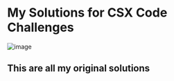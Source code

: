# My Solutions for CSX Code Challenges

![image](https://encrypted-tbn0.gstatic.com/images?q=tbn:ANd9GcThWG0hJbfugADM_kGKkEIcS9yhIQBpGWkQ2Q&usqp=CAU)

## This are all my original solutions
